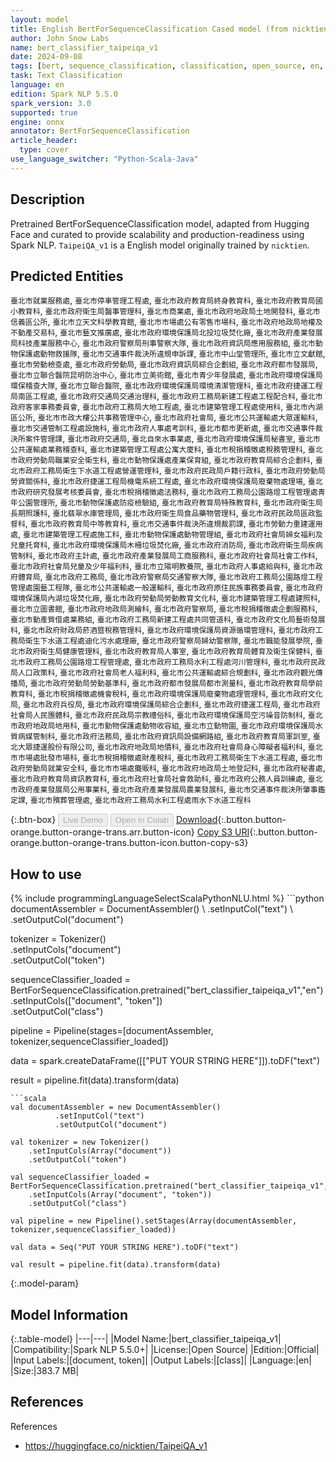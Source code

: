 ```yaml
---
layout: model
title: English BertForSequenceClassification Cased model (from nicktien)
author: John Snow Labs
name: bert_classifier_taipeiqa_v1
date: 2024-09-08
tags: [bert, sequence_classification, classification, open_source, en, onnx]
task: Text Classification
language: en
edition: Spark NLP 5.5.0
spark_version: 3.0
supported: true
engine: onnx
annotator: BertForSequenceClassification
article_header:
  type: cover
use_language_switcher: "Python-Scala-Java"
---
```


## Description

Pretrained BertForSequenceClassification model, adapted from Hugging Face and curated to provide scalability and production-readiness using Spark NLP. `TaipeiQA_v1` is a English model originally trained by `nicktien`.

## Predicted Entities

`臺北市就業服務處`, `臺北市停車管理工程處`, `臺北市政府教育局終身教育科`, `臺北市政府教育局國小教育科`, `臺北市政府衛生局醫事管理科`, `臺北市商業處`, `臺北市政府地政局土地開發科`, `臺北市信義區公所`, `臺北市立天文科學教育館`, `臺北市市場處公有零售市場科`, `臺北市政府地政局地權及不動產交易科`, `臺北市藝文推廣處`, `臺北市政府環境保護局北投垃圾焚化廠`, `臺北市政府產業發展局科技產業服務中心`, `臺北市政府警察局刑事警察大隊`, `臺北市政府資訊局應用服務組`, `臺北市動物保護處動物救援隊`, `臺北市交通事件裁決所違規申訴課`, `臺北市中山堂管理所`, `臺北市立文獻館`, `臺北市勞動檢查處`, `臺北市政府勞動局`, `臺北市政府資訊局綜合企劃組`, `臺北市政府都市發展局`, `臺北市立聯合醫院昆明防治中心`, `臺北市立美術館`, `臺北市青少年發展處`, `臺北市政府環境保護局環保稽查大隊`, `臺北市立聯合醫院`, `臺北市政府環境保護局環境清潔管理科`, `臺北市政府捷運工程局南區工程處`, `臺北市政府交通局交通治理科`, `臺北市政府工務局新建工程處工程配合科`, `臺北市政府客家事務委員會`, `臺北市政府工務局大地工程處`, `臺北市建築管理工程處使用科`, `臺北市內湖區公所`, `臺北市市政大樓公共事務管理中心`, `臺北市政府社會局`, `臺北市公共運輸處大眾運輸科`, `臺北市交通管制工程處設施科`, `臺北市政府人事處考訓科`, `臺北市都市更新處`, `臺北市交通事件裁決所案件管理課`, `臺北市政府交通局`, `臺北自來水事業處`, `臺北市政府環境保護局秘書室`, `臺北市公共運輸處業務稽查科`, `臺北市建築管理工程處公寓大廈科`, `臺北市稅捐稽徵處稅務管理科`, `臺北市政府勞動局職業安全衛生科`, `臺北市動物保護處產業保育組`, `臺北市政府教育局綜合企劃科`, `臺北市政府工務局衛生下水道工程處營運管理科`, `臺北市政府民政局戶籍行政科`, `臺北市政府勞動局勞資關係科`, `臺北市政府捷運工程局機電系統工程處`, `臺北市政府環境保護局廢棄物處理場`, `臺北市政府研究發展考核委員會`, `臺北市稅捐稽徵處法務科`, `臺北市政府工務局公園路燈工程管理處青年公園管理所`, `臺北市動物保護處防疫檢驗組`, `臺北市政府教育局特殊教育科`, `臺北市政府衛生局長期照護科`, `臺北翡翠水庫管理局`, `臺北市政府衛生局食品藥物管理科`, `臺北市政府民政局區政監督科`, `臺北市政府教育局中等教育科`, `臺北市交通事件裁決所違規裁罰課`, `臺北市勞動力重建運用處`, `臺北市建築管理工程處施工科`, `臺北市動物保護處動物管理組`, `臺北市政府社會局婦女福利及兒童托育科`, `臺北市政府環境保護局木柵垃圾焚化廠`, `臺北市政府消防局`, `臺北市政府衛生局疾病管制科`, `臺北市政府主計處`, `臺北市政府產業發展局工商服務科`, `臺北市政府社會局社會工作科`, `臺北市政府社會局兒童及少年福利科`, `臺北市立陽明教養院`, `臺北市政府人事處給與科`, `臺北市政府體育局`, `臺北市政府工務局`, `臺北市政府警察局交通警察大隊`, `臺北市政府工務局公園路燈工程管理處園藝工程隊`, `臺北市公共運輸處一般運輸科`, `臺北市政府原住民族事務委員會`, `臺北市政府環境保護局內湖垃圾焚化廠`, `臺北市政府勞動局勞動教育文化科`, `臺北市建築管理工程處建照科`, `臺北市立圖書館`, `臺北市政府地政局測繪科`, `臺北市政府警察局`, `臺北市稅捐稽徵處企劃服務科`, `臺北市動產質借處業務組`, `臺北市政府工務局新建工程處共同管道科`, `臺北市政府文化局藝術發展科`, `臺北市政府財政局菸酒暨稅務管理科`, `臺北市政府環境保護局資源循環管理科`, `臺北市政府工務局衛生下水道工程處迪化污水處理廠`, `臺北市政府警察局婦幼警察隊`, `臺北市職能發展學院`, `臺北市政府衛生局健康管理科`, `臺北市政府教育局人事室`, `臺北市政府教育局體育及衛生保健科`, `臺北市政府工務局公園路燈工程管理處`, `臺北市政府工務局水利工程處河川管理科`, `臺北市政府民政局人口政策科`, `臺北市政府社會局老人福利科`, `臺北市公共運輸處綜合規劃科`, `臺北市政府觀光傳播局`, `臺北市政府勞動局勞動基準科`, `臺北市政府都市發展局都市測量科`, `臺北市政府教育局學前教育科`, `臺北市稅捐稽徵處機會稅科`, `臺北市政府環境保護局廢棄物處理管理科`, `臺北市政府文化局`, `臺北市政府兵役局`, `臺北市政府環境保護局綜合企劃科`, `臺北市政府捷運工程局`, `臺北市政府社會局人民團體科`, `臺北市政府民政局宗教禮俗科`, `臺北市政府環境保護局空污噪音防制科`, `臺北市政府地政局地用科`, `臺北市動物保護處動物收容組`, `臺北市立動物園`, `臺北市政府環境保護局水質病媒管制科`, `臺北市政府法務局`, `臺北市政府資訊局設備網路組`, `臺北市政府教育局軍訓室`, `臺北大眾捷運股份有限公司`, `臺北市政府地政局地價科`, `臺北市政府社會局身心障礙者福利科`, `臺北市市場處批發市場科`, `臺北市稅捐稽徵處財產稅科`, `臺北市政府工務局衛生下水道工程處`, `臺北市政府勞動局就業安全科`, `臺北市市場處攤販科`, `臺北市政府地政局土地登記科`, `臺北市政府秘書處`, `臺北市政府教育局資訊教育科`, `臺北市政府社會局社會救助科`, `臺北市政府公務人員訓練處`, `臺北市政府產業發展局公用事業科`, `臺北市政府產業發展局農業發展科`, `臺北市交通事件裁決所肇事鑑定課`, `臺北市殯葬管理處`, `臺北市政府工務局水利工程處雨水下水道工程科`

{:.btn-box}
<button class="button button-orange" disabled>Live Demo</button>
<button class="button button-orange" disabled>Open in Colab</button>
[Download](https://s3.amazonaws.com/auxdata.johnsnowlabs.com/public/models/bert_classifier_taipeiqa_v1_en_5.5.0_3.0_1725801522689.zip){:.button.button-orange.button-orange-trans.arr.button-icon}
[Copy S3 URI](s3://auxdata.johnsnowlabs.com/public/models/bert_classifier_taipeiqa_v1_en_5.5.0_3.0_1725801522689.zip){:.button.button-orange.button-orange-trans.button-icon.button-copy-s3}

## How to use



<div class="tabs-box" markdown="1">
{% include programmingLanguageSelectScalaPythonNLU.html %}
```python
documentAssembler = DocumentAssembler() \
        .setInputCol("text") \
        .setOutputCol("document")

tokenizer = Tokenizer() \
    .setInputCols("document") \
    .setOutputCol("token")

sequenceClassifier_loaded = BertForSequenceClassification.pretrained("bert_classifier_taipeiqa_v1","en") \
    .setInputCols(["document", "token"]) \
    .setOutputCol("class")

pipeline = Pipeline(stages=[documentAssembler, tokenizer,sequenceClassifier_loaded])

data = spark.createDataFrame([["PUT YOUR STRING HERE"]]).toDF("text")

result = pipeline.fit(data).transform(data)
```
```scala
val documentAssembler = new DocumentAssembler() 
          .setInputCol("text") 
          .setOutputCol("document")

val tokenizer = new Tokenizer() 
    .setInputCols(Array("document"))
    .setOutputCol("token")

val sequenceClassifier_loaded = BertForSequenceClassification.pretrained("bert_classifier_taipeiqa_v1","en") 
    .setInputCols(Array("document", "token")) 
    .setOutputCol("class")

val pipeline = new Pipeline().setStages(Array(documentAssembler, tokenizer,sequenceClassifier_loaded))

val data = Seq("PUT YOUR STRING HERE").toDF("text")

val result = pipeline.fit(data).transform(data)
```
</div>

{:.model-param}
## Model Information

{:.table-model}
|---|---|
|Model Name:|bert_classifier_taipeiqa_v1|
|Compatibility:|Spark NLP 5.5.0+|
|License:|Open Source|
|Edition:|Official|
|Input Labels:|[document, token]|
|Output Labels:|[class]|
|Language:|en|
|Size:|383.7 MB|

## References

References

- https://huggingface.co/nicktien/TaipeiQA_v1